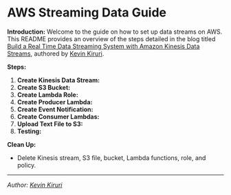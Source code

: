 # AWS Streaming Data Guide

**Introduction:**
Welcome to the guide on how to set up data streams on AWS. This README provides an overview of the steps detailed in the blog titled [Build a Real Time Data Streaming System with Amazon Kinesis Data Streams](https://medium.com/@kevinkiruri/build-a-real-time-data-streaming-system-with-amazon-kinesis-data-streams-08d62301d1cd), authored by [Kevin Kiruri](https://www.linkedin.com/in/kevin-kiruri/).

**Steps:**

1. **Create Kinesis Data Stream:**
2. **Create S3 Bucket:**
3. **Create Lambda Role:**
4. **Create Producer Lambda:**
5. **Create Event Notification:**
6. **Create Consumer Lambdas:**
7. **Upload Text File to S3:**
8. **Testing:**

**Clean Up:**
   - Delete Kinesis stream, S3 file, bucket, Lambda functions, role, and policy.

---

*Author: [Kevin Kiruri](https://www.linkedin.com/in/kevin-kiruri/)*